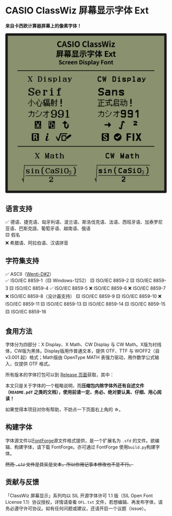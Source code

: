# CASIO ClassWiz 屏幕显示字体 Ext

**来自卡西欧计算器屏幕上的像素字体！**

![ClassWizDisplay](readme_assets/ClassWizDisplay.svg)

## 语言支持

✅ 德语、捷克语、匈牙利语、波兰语、斯洛伐克语、法语、西班牙语、加泰罗尼亚语、巴斯克語、葡萄牙语、越南语、俄语<br>
🟨 假名<br>
❌ 希腊语、阿拉伯语、汉语拼音<br>

## 字符集支持

✅ ASCII（[Wenti-D#2](https://github.com/Wenti-D/ClasswizDisplayFont/issues/2)）<br>
✅ ISO/IEC 8859-1（🟨 Windows-1252）
🟨 ISO/IEC 8859-2
🟨 ISO/IEC 8859-3
🟨 ISO/IEC 8859-4
✅ ISO/IEC 8859-5
❌ ISO/IEC 8859-6
❌ ISO/IEC 8859-7
❌ ISO/IEC 8859-8（没计画支持）
🟨 ISO/IEC 8859-9
🟨 ISO/IEC 8859-10
❌ ISO/IEC 8859-11
🟨 ISO/IEC 8859-13
🟨 ISO/IEC 8859-14
🟨 ISO/IEC 8859-15
🟨 ISO/IEC 8859-16

## 食用方法

字体分为四部分：X Display、X Math、CW Display 与 CW Math。X版为衬线体，CW版为黑体。Display版用作普通文本，提供 OTF、TTF 与 WOFF2（自 v3.001 起）格式；Math版由 OpenType MATH 表强力驱动，用作数学公式输入，仅提供 OTF 格式。

所有版本的字体打包可以到 [Release 页面](https://github.com/haydenwong7bm/ClasswizDisplayFont/releases)获取，其中：

本文只是关于字体的一个粗略说明，而**压缩包内除字体外还有自述文件（`README.pdf` 之类的文档），使用前请一定、务必、绝对要认真、仔细、用心阅读！**

如果觉得本项目对你有帮助，不妨点一下页面右上角的 ☆。

## 构建字体

字体源文件以[FontForge](https://fontforge.org/)源文件格式提供，是一个扩展名为 `.sfd` 的文件。欲编辑、构建字体，请下载 FontForge。亦可通过 FontForge 使用`build.py`构建字体。

~~然而 `.sfd` 文件是其实是文本，所以你用记事本修改也不是不行。~~

## 贡献与反馈

「ClassWiz 屏幕显示」系列均以 SIL 开源字体许可 1.1 版（SIL Open Font License 1.1）协议授权，详情请查看 `OFL.txt` 文件，若想编辑、再发布字体，请务必遵守许可协议。如有任何问题或建议，还请开启一个议题（issue）。
